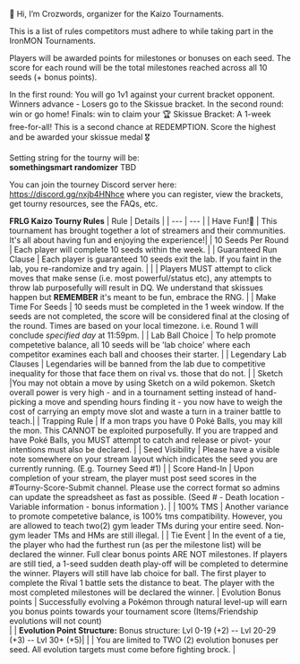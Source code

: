 👋 Hi, I’m Crozwords, organizer for the Kaizo Tournaments. 

This is a list of rules competitors must adhere to while taking part in the IronMON Tournaments.

Players will be awarded points for milestones or bonuses on each seed. The score for each round will be the total milestones reached across all 10 seeds (+ bonus points).

In the first round: You will go 1v1 against your current bracket opponent. Winners advance - Losers go to the Skissue bracket. 
In the second round: win or go home!
Finals: win to claim your 🏆
Skissue Bracket: A 1-week free-for-all! This is a second chance at REDEMPTION. Score the highest and be awarded your skissue medal 🎖️

Setting string for the tourny will be: <br> **somethingsmart randomizer** TBD  <br>

You can join the tourney Discord server here: https://discord.gg/nxjb4HNhce where you can register, view the brackets, get tourny resources, see the FAQs, etc.

**FRLG Kaizo Tourny Rules** 
| Rule | Details |
| --- | --- |
| Have Fun!🙂 | This tournament has brought together a lot of streamers and their communities. It's all about having fun and enjoying the experience!|
| 10 Seeds Per Round | 	Each player will complete 10 seeds within the week. |
| Guaranteed Run Clause | Each player is guaranteed 10 seeds exit the lab. If you faint in the lab, you re-randomize and try again. |
|                       | Players MUST attempt to click moves that make sense (i.e. most powerful/status etc), any attempts to throw lab purposefully will result in DQ. We understand that skissues happen but **REMEMBER** it's meant to be fun, embrace the RNG. |
| Make Time For Seeds | 10 seeds must be completed in the 1 week window. If the seeds are not completed, the score will be considered final at the closing of the round. Times are based on your local timezone. i.e. Round 1 will conclude *specified day* at 11:59pm. |
| Lab Ball Choice | 	To help promote competetive balance, all 10 seeds will be 'lab choice' where each competitor examines each ball and chooses their starter. |
| Legendary Lab Clauses | Legendaries will be banned from the lab due to competitive inequality for those that face them on rival vs. those that do not. |
| Sketch |You may not obtain a move by using Sketch on a wild pokemon. Sketch overall power is very high - and in a tournament setting instead of hand-picking a move and spending hours finding it - you now have to weigh the cost of carrying an empty move slot and waste a turn in a trainer battle to teach.|
| Trapping Rule | If a mon traps you have 0 Poké Balls, you may kill the mon. This CANNOT be exploited purposefully. If you are trapped and have Poké Balls, you MUST attempt to catch and release or pivot- your intentions must also be declared. |
| Seed Visibility | 	Please have a visible note somewhere on your stream layout which indicates the seed you are currently running. (E.g. Tourney Seed #1) |
| Score Hand-In | 	Upon completion of your stream, the player must post seed scores in the #Tourny-Score-Submit channel. Please use the correct format so admins can update the spreadsheet as fast as possible. (Seed # - Death location - Variable information - bonus information ). |
| 100% TMS | 	Another variance to promote competetive balance, is 100% tms compatibility. However, you are allowed to teach two(2) gym leader TMs during your entire seed. Non-gym leader TMs and HMs are still illegal. |
| Tie Event | 	In the event of a tie, the player who had the furthest run (as per the milestone list) will be declared the winner. Full clear bonus points ARE NOT milestones. If players are still tied, a 1-seed sudden death play-off will be completed to determine the winner. Players will still have lab choice for ball. The first player to complete the Rival 1 battle sets the distance to beat. The player with the most completed milestones will be declared the winner. 
| Evolution Bonus points | Successfully evolving a Pokémon through natural level-up  will earn you bonus points towards your tournament score (Items/Friendship evolutions will not count)  
|                        | **Evolution Point Structure:** Bonus structure: Lvl 0-19 (+2) -- Lvl 20-29 (+3) -- Lvl 30+ (+5)|
|                        | You are limited to TWO (2) evolution bonuses per seed. All evolution targets must come before fighting brock. | 
